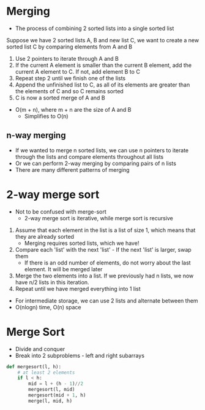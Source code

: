 # Merging

- The process of combining 2 sorted lists into a single sorted list

Suppose we have 2 sorted lists A, B and new list C,  we want to create a new sorted list C by comparing elements from A and B

1. Use 2 pointers to iterate through A and B
2. If the current A element is smaller than the current B element, add the current A element to C. If not, add element B to C
3. Repeat step 2 until we finish one of the lists
4. Append the unfinished list to C, as all of its elements are greater than the elements of C and so C remains sorted
5. C is now a sorted merge of A and B

- O(m + n), where m + n are the size of A and B
    - Simplifies to O(n)

## n-way merging
   
- If we wanted to merge n sorted lists, we can use n pointers to iterate through the lists and compare elements throughout all lists
- Or we can perform 2-way merging by comparing pairs of n lists
- There are many different patterns of merging

# 2-way merge sort

- Not to be confused with merge-sort
    - 2-way merge sort is iterative, while merge sort is recursive

1. Assume that each element in the list is a list of size 1, which means that they are already sorted
    - Merging requires sorted lists, which we have!
2. Compare each 'list' with the next 'list' - If the next 'list' is larger, swap them
    - If there is an odd number of elements, do not worry about the last element. It will be merged later
3. Merge the two elements into a list. If we previously had n lists, we now have n/2 lists in this iteration.
4. Repeat until we have merged everything into 1 list

- For intermediate storage, we can use 2 lists and alternate between them
- O(nlogn) time, O(n) space

# Merge Sort

- Divide and conquer
- Break into 2 subproblems - left and right subarrays

```python
def mergesort(l, h):
    # at least 2 elements
    if l < h:
        mid = l + (h - 1)//2
        mergesort(l, mid)
        mergesort(mid + 1, h)
        merge(l, mid, h)
```

